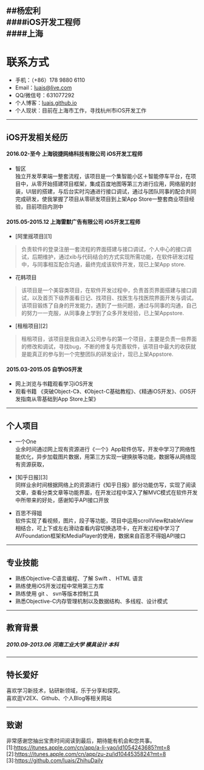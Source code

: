 

##**杨宏利**	
####iOS开发工程师	  
####上海
---
# 联系方式
- 手机：（+86）178 9880 6110 
- Email：luais@live.com 
- QQ/微信号：631077292
- 个人博客：[luais.github.io](https://luais.github.io)
- 个人现状：目前在上海市工作，寻找杭州市iOS开发工作

------
## iOS开发相关经历	

#### 2016.02-至今         上海锐捷网络科技有限公司   iOS开发工程师
*   智区<br>
独立开发苹果端一整套流程，该项目是一个集智能小区＋智能停车平台，在项目中，从零开始搭建项目框架，集成百度地图等第三方进行应用，网络层的封装，UI层的搭建，与后台实时沟通进行接口调试，通过与团队同事的配合共同完成研发，使我掌握了项目从零研发项目到上架App Store一整套商业项目经验，目前项目内测中

#### 2015.05-2015.12	 上海雷默广告有限公司   	iOS开发工程师	
*	[阿里摇项目][1]
>负责软件的登录注册一套流程的界面搭建与接口调试，个人中心的接口调试，后期维护，通过xib与代码结合的方式实现所需功能，在软件研发过程中，与同事相互配合沟通，最终完成该软件开发，现已上架App store.

*	花韩项目
>该项目是一个美容类项目，在软件开发过程中，负责首页界面搭建与接口调试，以及首页下级界面看日记、找项目、找医生与找医院界面开发与调试。该项目锻炼了自身的开发能力，遇到了一些问题，通过与同事的沟通，自己的努力一一克服，从同事身上学到了众多开发经验，已上架Appstore.

*	[租租项目][2]
>租租项目，该项目是我自进入公司参与的第一个项目，主要是负责一些界面的修改和调试，寻找bug，不断的修复与完善软件，该项目中最大的收获就是能真正的参与到一个完整团队的研发设计，现已上架Appstore.

#### 2015.03-2015.05	自学iOS开发	
*	网上浏览与书籍观看学习iOS开发	
*	观看书籍 《突破Object-C》、《Object-C基础教程》、《精通iOS开发》、《iOS开发指南从零基础到App Store上架》

------

## 个人项目

* 一个One<br>
业余时间通过网上现有资源进行《一个》App软件仿写，开发中学习了网络性能优化，异步加载图片数据，用第三方实现一键换肤等功能，数据等从网络现有资源获取，

* [知乎日报][3]<br>
同样业余时间根据网络上的资源进行《知乎日报》部分功能仿写，实现了阅读文章，查看分类文章等功能界面，在开发过程中深入了解MVC模式在软件开发中所带来的好处，感谢知乎API接口开放

* 百思不得姐<br>
软件实现了看视频，图片，段子等功能，项目中运用scrollView和tableView相结合，可上下或左右滑动查看内容切换选项卡，在开发过程中学习了AVFoundation框架和MediaPlayer的使用，数据来自百思不得姐API接口
------

## 专业技能	
- 熟练Objective-C语言编程、了解 Swift 、 HTML 语言
- 熟练使用iOS开发过程中常用第三方库
- 熟练使用 git 、 svn等版本控制工具
- 熟悉Objective-C内存管理机制以及数据结构、多线程、设计模式

***
## 教育背景	
##### 2010.09-2013.06	河南工业大学	模具设计	本科	

------
## 特长爱好		
喜欢学习新技术，钻研新领域，乐于分享和探究。	
喜欢逛V2EX、Github、个人Blog等相关网站	

---

## 致谢
非常感谢您抽出宝贵时间阅读到最后，期待能有机会和您共事。
[1]:https://itunes.apple.com/cn/app/a-li-yao/id1054243685?mt=8
[2]:https://itunes.apple.com/cn/app/zu-zu/id1044535824?mt=8
[3]:https://github.com/luais/ZhihuDaily
